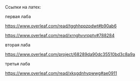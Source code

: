 Ссылки на латех:

первая лаба

https://www.overleaf.com/read/tgghhppzpdwt#b90ab6

https://www.overleaf.com/read/xrnghvvrppty#788284

вторая лаба

https://www.overleaf.com/project/68289da90dc35510bd3c8a9a

третья лаба

https://www.overleaf.com/read/xksgdnhvpwwg#ae0911
